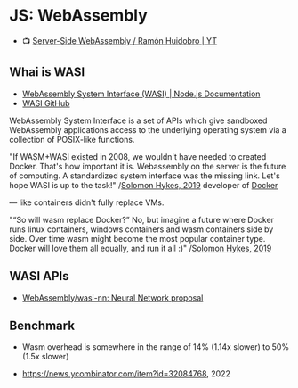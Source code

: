 # JS: WebAssembly

- :tv: [Server-Side WebAssembly / Ramón Huidobro | YT](https://www.youtube.com/watch?v=JjPKfcmjKtk)

## Whai is WASI

- [WebAssembly System Interface (WASI) | Node.js Documentation](https://nodejs.org/api/wasi.html)
 - [WASI GitHub](https://github.com/WebAssembly/WASI)

WebAssembly System Interface is a set of APIs which give sandboxed WebAssembly applications access to the underlying operating system via a collection of POSIX-like functions.

"If WASM+WASI existed in 2008, we wouldn't have needed to created Docker. That's how important it is. Webassembly on the server is the future of computing. A standardized system interface was the missing link. Let's hope WASI is up to the task!" /[Solomon Hykes, 2019](https://twitter.com/solomonstre/status/1111004913222324225) developer of [Docker](https://en.wikipedia.org/wiki/Docker_(software))

— like containers didn't fully replace VMs.

"“So will wasm replace Docker?” No, but imagine a future where Docker runs linux containers, windows containers and wasm containers side by side. Over time wasm might become the most popular container type. Docker will love them all equally, and run it all :)" /[Solomon Hykes, 2019](https://twitter.com/solomonstre/status/1111113329647325185?lang=en)

## WASI APIs

- [WebAssembly/wasi-nn: Neural Network proposal](https://github.com/WebAssembly/wasi-nn)
## Benchmark

- Wasm overhead is somewhere in the range of 14% (1.14x slower) to 50% (1.5x slower)

- https://news.ycombinator.com/item?id=32084768, 2022
